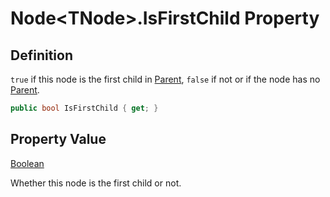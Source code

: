 # Node&lt;TNode&gt;.IsFirstChild Property
## Definition

`true` if this node is the first child in [Parent](MrKWatkins.Ast.Node-1.Parent.md), `false` if not or if the node has no [Parent](MrKWatkins.Ast.Node-1.Parent.md).

```c#
public bool IsFirstChild { get; }
```

## Property Value

[Boolean](https://learn.microsoft.com/en-gb/dotnet/api/System.Boolean)

Whether this node is the first child or not.
